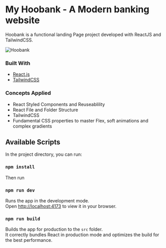 # My Hoobank - A Modern banking website

Hoobank is a functional landing Page project developed with ReactJS and TailwindCSS. 

![Hoobank](https://raw.githubusercontent.com/altBeck/temp-img/main/Hoo-Bank-_2_.avif)

### Built With

- [React.js](https://reactjs.org/)
- [TailwindCSS](https://tailwindcss.com/)

### Concepts Applied

- React Styled Components and Reuseablility
- React File and Folder Structure
- TailwindCSS
- Fundamental CSS properties to master Flex, soft animations and complex gradients

## Available Scripts

In the project directory, you can run:

### `npm install`

Then run

### `npm run dev`

Runs the app in the development mode.\
Open [http://localhost:4173](http://localhost:4173) to view it in your browser.


### `npm run build`

Builds the app for production to the `src` folder.\
It correctly bundles React in production mode and optimizes the build for the best performance.
